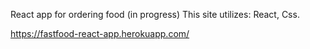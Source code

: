 React app for ordering food (in progress)
This site utilizes: React, Css.


https://fastfood-react-app.herokuapp.com/
